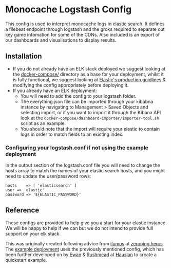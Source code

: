 # Monocache Logstash Config

This config is used to interpret monocache logs in elastic search. It defines a filebeat endpoint through logstash and the groks required to separate out key game infomation for some of the CDNs. Also included is an export of our dashboards and visualisations to display results.

## Installation

* If you do not already have an ELK stack deployed we suggest looking at the [docker-compose/](https://github.com/lancachenet/logstash/tree/master/docker-compose) directory as a base for your deployment, whilst it is fully functional, we suggest looking at [Elastic's production guidlines](https://medium.com/@abhidrona/elasticsearch-deployment-best-practices-d6c1323b25d7) & modifying the config appropriately before deploying it.
* If you already have an ELK deployment:
    * You will need to add the config to your logstash folder. 
    * The everything.json file can be imported through your kibabna instance by navigating to Management > Saved Objects and selecting import, or if you want to import it through the Kibana API look at the `docker-compose/dashboard-importer/importer-tool.sh` script as an example.
    * You should note that the import will require your elastic to contain logs in order to match fields to an existing index.

### Configuring your logstash.conf if not using the example deployment

In the output section of the logstash.conf file you will need to change the hosts array to match the names of your elastic search hosts, and you might need to update the user/password rows:

    hosts    => [ 'elasticsearch' ] 
    user => 'elastic'
    password => '${ELASTIC_PASSWORD}'

## Reference

These configs are provided to help give you a start for your elastic instance. We will be happy to help if we can but we do not intend to provide full support on your elk stack.

This was originally created following advice from [ilumos](https://github.com/ilumos) at [zeroping heros](https://github.com/zeropingheroes/lancache-elk). The [example deployment](https://github.com/lancachenet/logstash/tree/master/example) uses the previously mentioned config, which has been further developed on by [Ewan](https://github.com/ewancolyer) & [Rushmead](https://github.com/rushmead) at [Hauslan](https://github.com/hauslan) to create a quickstart example.